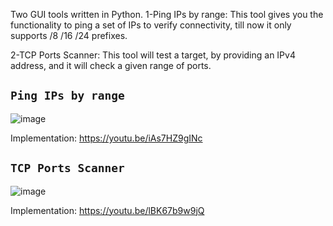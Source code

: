 Two GUI tools written in Python.
1-Ping IPs by range:
  This tool gives you the functionality to ping a set of IPs to verify connectivity, till now it only supports /8 /16 /24 prefixes.
  
2-TCP Ports Scanner:
  This tool will test a target, by providing an IPv4 address, and it will check a given range of ports.

## `Ping IPs by range`

![image](https://user-images.githubusercontent.com/49244752/121349051-c45de380-c931-11eb-8927-7ae8f76ca364.png)

Implementation: https://youtu.be/iAs7HZ9gINc

## `TCP Ports Scanner`

![image](https://user-images.githubusercontent.com/49244752/121349178-e192b200-c931-11eb-847d-145c80f9b0df.png)

Implementation: https://youtu.be/lBK67b9w9jQ
